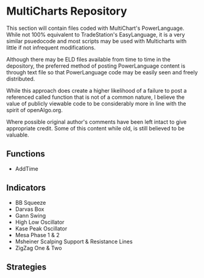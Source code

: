 # MultiCharts Repository #
This section will contain files coded with MultiChart's PowerLanguage. While not 100% equivalent to TradeStation's EasyLanguage, it is a very similar psuedocode and most scripts may be used with Multicharts with little if not infrequent modifications.

Although there may be ELD files available from time to time in the depository, the preferred method of posting PowerLanguage content is through text file so that PowerLanguage code may be easily seen and freely distributed.  

While this approach does create a higher likelihood of a failure to post a referenced called function that is not of a common nature, I believe the value of publicly viewable code to be considerably more in line with the spirit of openAlgo.org.

Where possible original author's comments have been left intact to give appropriate credit. Some of this content while old, is still believed to be valuable.

## Functions ##
- AddTime
## Indicators ##
- BB Squeeze
- Darvas Box
- Gann Swing
- High Low Oscillator
- Kase Peak Oscillator
- Mesa Phase 1 & 2
- Msheiner Scalping Support & Resistance Lines
- ZigZag One & Two

## Strategies ##